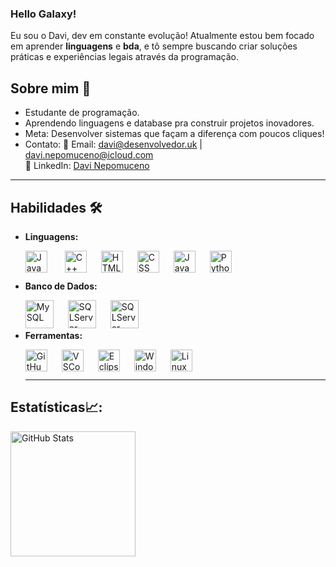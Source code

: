 ### Hello Galaxy!

Eu sou o Davi, dev em constante evolução! Atualmente estou bem focado em aprender **linguagens** e **bda**, e tô sempre buscando criar soluções práticas e experiências legais através da programação.

<!---
davimp3/davimp3 is a ✨ special ✨ repository because its `README.md` (this file) appears on your GitHub profile.
You can click the Preview link to take a look at your changes.
--->
## Sobre mim 🤖
- Estudante de programação.
-  Aprendendo linguagens e database pra construir projetos inovadores.
-  Meta: Desenvolver sistemas que façam a diferença com poucos cliques!
-  Contato:
    📧 Email: [davi@desenvolvedor.uk](mailto:davi@desenvolvedor.uk) | [davi.nepomuceno@icloud.com](mailto:davi.nepomuceno@icloud.com)  
    💼 LinkedIn: [Davi Nepomuceno](https://br.linkedin.com/in/davi-nepomuceno-30a8b9327)    

  
    

---



## Habilidades 🛠️
- **Linguagens:**   
    
   <img   
    align="left"
    alt="Java"  
    title="Java"  
    width="35px"
    style="padding-right:25px"
    src="https://cdn.jsdelivr.net/gh/devicons/devicon@latest/icons/java/java-original.svg" />

    <img
    align="left"
    alt="C++"
    title="C++"
    width="35px"
    style="padding-right:20px"
    src="https://cdn.jsdelivr.net/gh/devicons/devicon@latest/icons/cplusplus/cplusplus-plain.svg" />
    
    <img
    align="left"
    alt="HTML"
    title="HTML"
    width="35px"
    style="padding-right:20px" src="https://cdn.jsdelivr.net/gh/devicons/devicon@latest/icons/html5/html5-original.svg" />
    
    <img
    align="left"
    alt="CSS"
    title="CSS"
    width="35px"
    style="padding-right:20px"
    src="https://cdn.jsdelivr.net/gh/devicons/devicon@latest/icons/css3/css3-original.svg" />
    
    <img   
    align="left"  
    alt="JavaScript"  
    title="JavaScript"  
    width="35px"
    style="padding-right:20px"
    src="https://cdn.jsdelivr.net/gh/devicons/devicon@latest/icons/javascript/javascript-plain.svg" /> 
    
    <img
    align="left"
    alt="Python"
    title="Python"
    width="35px"
    style="padding-right:20px"
    src="https://cdn.jsdelivr.net/gh/devicons/devicon@latest/icons/python/python-original.svg" />
       
    <br/>
    <br/>
    
 - **Banco de Dados:**
    
    <img
    align="left"
    alt="MySQL"
    title="MySQL"
    width="45px"
    style="padding-right:20px"
    src="https://cdn.jsdelivr.net/gh/devicons/devicon@latest/icons/mysql/mysql-original-wordmark.svg" />

    <img
    align="left"
    alt="SQLServer"
    title="SQLServer"
    width="45px"
    style="padding-right:20px"
    src="https://cdn.jsdelivr.net/gh/devicons/devicon@latest/icons/microsoftsqlserver/microsoftsqlserver-plain-wordmark.svg" />
    
    <img
    align="left"
    alt="SQLServer"
    title="SQLServer"
    width="45px"
    style="padding-right:20px"
    src="https://cdn.jsdelivr.net/gh/devicons/devicon@latest/icons/oracle/oracle-original.svg" />
    
    <br/>
    <br/>
    
  - **Ferramentas:**
    
    <img
    align="left"
    alt="GitHub"
    title="GitHub"
    width="35px"
    style="padding-right:20px"
    src="https://cdn.jsdelivr.net/gh/devicons/devicon@latest/icons/github/github-original.svg" />

    <img
    align="left"
    alt="VSCode"
    title="VSCode"
    width="35px"
    style="padding-right:20px"
    src="https://cdn.jsdelivr.net/gh/devicons/devicon@latest/icons/vscode/vscode-original.svg" />
    
    <img
    align="left"
    alt="Eclipse"
    title="Eclipse"
    width="35px"
    style="padding-right:20px"
    src="https://cdn.jsdelivr.net/gh/devicons/devicon@latest/icons/eclipse/eclipse-original.svg" />
    
    <img
    align="left"
    alt="Windows"
    title="Windows"
    width="35px"
    style="padding-right:20px"
    src="https://cdn.jsdelivr.net/gh/devicons/devicon@latest/icons/windows11/windows11-original.svg" />
    
    <img
    align="left"
    alt="Linux"
    title="Linux"
    width="35px"
    style="padding-right:20px"
    src="https://cdn.jsdelivr.net/gh/devicons/devicon@latest/icons/linux/linux-original.svg" />
    
    <br/>
    <br/>
    
    ---
    
## Estatísticas📈:
 
  <p>
   <img 
    align="center" 
    alt="GitHub Stats" 
    height="200" 
    style="padding-right: 10px;" 
    src="https://github-readme-stats.vercel.app/api?username=davimp3&show_icons=true&theme=shadow_green&include_all_commits=true&locale=pt-br"
    />
  <p/>
   

  
